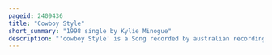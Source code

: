 ```yaml
---
pageid: 2409436
title: "Cowboy Style"
short_summary: "1998 single by Kylie Minogue"
description: "'cowboy Style' is a Song recorded by australian recording Artist and Songwriter Kylie Minogue, for her sixth Studio Album impossible Princess. The Song was released as the fourth and final single through Mushroom on october 5 1998. Minogue Co-Wrote the Track with steve Anderson and dave Seaman while Brothers in Rhythm produced it. Cowboy Style is a celtic Pop Track which includes Guitar Synths and Drum Machines in which Minogue Sings about her Relationship with Stephane Sednaoui. Critical Response to 'Cowboy Style' was positive ; some Critics praised the Song's Composition, Minogue's Song Writing and highlighted it as a Career Stand out Track. Released in Australia and New Zealand, the song charted at number 39 on the Australian Singles Chart."
---
```

